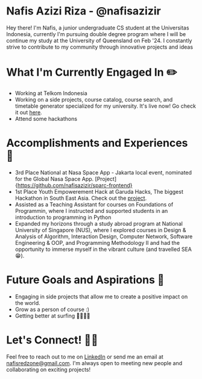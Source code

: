 # Nafis Azizi Riza - @nafisazizir

Hey there! I'm Nafis, a junior undergraduate CS student at the Universitas Indonesia, currently I'm pursuing double degree program where I will be continue my study at the University of Queensland on Feb '24. I constantly strive to contribute to my community through innovative projects and ideas

# What I'm Currently Engaged In ✏️
- Working at Telkom Indonesia
- Working on a side projects, course catalog, course search, and timetable generator specialized for my university. It's live now! Go check it out [here](matkulgue.nafisazizi.com).
- Attend some hackathons 

# Accomplishments and Experiences 🏅
- 3rd Place National at Nasa Space App - Jakarta local event, nominated for the Global Nasa Space App. [Project]{https://github.com/nafisazizir/sparc-frontend}
- 1st Place Youth Empowerement Hack at Garuda Hacks, The biggest Hackathon in South East Asia. Check out the [project](peopl.nafisazizi.com).
- Assisted as a Teaching Assistant for courses on Foundations of Programmin, where I instructed and supported students in an introduction to programming in Python
- Expanded my horizons through a study abroad program at National University of Singapore (NUS), where I explored courses in Design & Analysis of Algorithm, Interaction Design, Computer Network, Software Engineering & OOP, and Programming Methodology II and had the opportunity to immerse myself in the vibrant culture (and travelled SEA 😁).

# Future Goals and Aspirations 🚀
- Engaging in side projects that allow me to create a positive impact on the world.
- Grow as a person of course :)
- Getting better at surfing 🏄🏻‍♂️😝

# Let's Connect! 🤝🏻
Feel free to reach out to me on [LinkedIn](https://www.linkedin.com/in/nafisazizi/) or send me an email at [nafisredzone@gmail.com](mailto:nafisredzone@gmail.com). I'm always open to meeting new people and collaborating on exciting projects!
